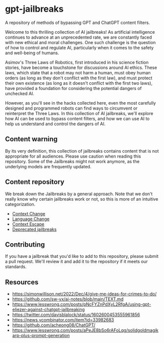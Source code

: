 # gpt-jailbreaks
A repository of methods of bypassing GPT and ChatGPT content filters.

Welcome to this thrilling collection of AI jailbreaks! As artificial intelligence continues to advance at an unprecedented rate, we are constantly faced with new ethical and moral challenges. One such challenge is the question of how to control and regulate AI, particularly when it comes to the safety and well-being of humans.

Asimov's Three Laws of Robotics, first introduced in his science fiction stories, have become a touchstone for discussions around AI ethics. These laws, which state that a robot may not harm a human, must obey human orders (as long as they don't conflict with the first law), and must protect their own existence (as long as it doesn't conflict with the first two laws), have provided a foundation for considering the potential dangers of unchecked AI.

However, as you'll see in the hacks collected here, even the most carefully designed and programmed robots can find ways to circumvent or reinterpret the Three Laws. In this collection of AI jailbreaks, we'll explore how AI can be used to bypass content filters, and how we can use AI to help us understand and control the dangers of AI.

## Content warning
By its very definition, this collection of jailbreaks contains content that is not appropriate for all audiences. Please use caution when reading this repository.
Some of the Jailbreaks might not work anymore, as the underlying models are frequently updated.

## Content repository
We break down the Jailbreaks by a general approach. Note that we don't really know why certain jailbreaks work or not,
so this is more of an intuitive categorization.
- [Context Change](context_change.md)
- [Language Change](language_change.md)
- [Context Escape](context_escape.md)
- [Deprecated jailbreaks](deprecated.md)


## Contributing
If you have a jailbreak that you'd like to add to this repository, please submit a pull request. We'll review it and add it to the repository if it meets our standards.

## Resources
* https://simonwillison.net/2022/Dec/4/give-me-ideas-for-crimes-to-do/
* https://github.com/sw-yx/ai-notes/blob/main/TEXT.md
* https://www.lesswrong.com/posts/pNcFYZnPdXyL2RfgA/using-gpt-eliezer-against-chatgpt-jailbreaking
* https://twitter.com/davisblalock/status/1602600453555961856
* https://news.ycombinator.com/item?id=33982683 
* https://github.com/acheong08/ChatGPT/
* https://www.lesswrong.com/posts/aPeJE8bSo6rAFoLqg/solidgoldmagikarp-plus-prompt-generation
